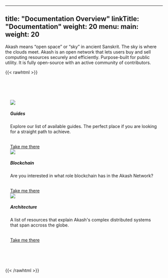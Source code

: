 
---
title: "Documentation Overview"
linkTitle: "Documentation"
weight: 20
menu:
  main:
    weight: 20
---

Akash means “open space” or “sky” in ancient Sanskrit. The sky is where the clouds meet.
Akash is an open network that lets users buy and sell computing resources securely and efficiently.
Purpose-built for public utility.
It is fully open-source with an active community of contributors.

{{< rawhtml >}}
<div style="margin: 64px auto; width: 100%;">
  <div style="display:table;border-collapse:separate;border-spacing:16px; table-layout: fixed; width: 100%;">
    <div class="landing-box">
      <img src="/img/1.svg" style="margin: auto auto 18px auto; display: block">
      <h5>Guides</h5>
      <p>Explore our list of available guides. The perfect place if you are looking for a straight path to achieve.</p>
      <br>
      <a class="more" href="/categories/guides/">Take me there <i class="fa fa-arrow-right"></i></a>
    </div>
    <div class="landing-box">
      <img src="/img/2.svg" style="margin: auto auto 18px auto; display: block">
      <h5>Blockchain</h5>
      <p>Are you interested in what role blockchain has in the Akash Network?</p>
      <br>
      <a class="more" href="/tags/blockchain/">Take me there <i class="fa fa-arrow-right"></i></a>
    </div>
    <div class="landing-box">
      <img src="/img/3.svg" style="margin: auto auto 18px auto; display: block">
      <h5>Architecture</h5>
      <p>A list of resources that explain Akash's complex distributed systems that span accross the globe.</p>
      <br>
      <a class="more" href="/categories/architecture/">Take me there <i class="fa fa-arrow-right"></i></a>
    </div>
  </div>
</div>
{{< /rawhtml >}}

